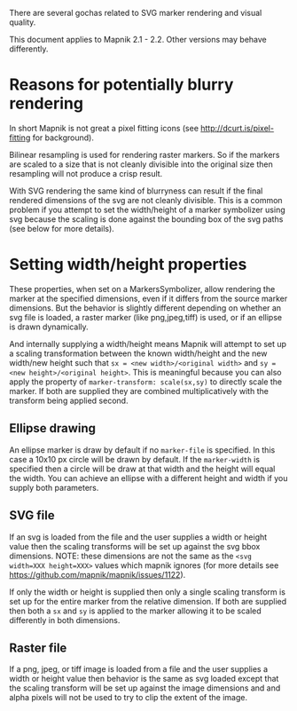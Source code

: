 There are several gochas related to SVG marker rendering and visual quality.

This document applies to Mapnik 2.1 - 2.2. Other versions may behave differently.

# Reasons for potentially blurry rendering

In short Mapnik is not great a pixel fitting icons (see http://dcurt.is/pixel-fitting for background).

Bilinear resampling is used for rendering raster markers. So if the markers are scaled to a size that is not cleanly divisible into the original size then resampling will not produce a crisp result.

With SVG rendering the same kind of blurryness can result if the final rendered dimensions of the svg are not cleanly divisible. This is a common problem if you attempt to set the width/height of a marker symbolizer using svg because the scaling is done against the bounding box of the svg paths (see below for more details).

# Setting width/height properties

These properties, when set on a MarkersSymbolizer, allow rendering the marker at the specified dimensions, even if it differs from the source marker dimensions. But the behavior is slightly different depending on whether an svg file is loaded, a raster marker (like png,jpeg,tiff) is used, or if an ellipse is drawn dynamically.

And internally supplying a width/height means Mapnik will attempt to set up a scaling transformation between the known width/height and the new width/new height such that `sx = <new width>/<original width>` and `sy = <new height>/<original height>`. This is meaningful because you can also apply the property of `marker-transform: scale(sx,sy)` to directly scale the marker. If both are supplied they are combined multiplicatively with the transform being applied second.

## Ellipse drawing

An ellipse marker is draw by default if no `marker-file` is specified. In this case a 10x10 px circle will be drawn by default. If the `marker-width` is specified then a circle will be draw at that width and the height will equal the width. You can achieve an ellipse with a different height and width if you supply both parameters.

## SVG file

If an svg is loaded from the file and the user supplies a width or height value then the scaling transforms will be set up against the svg bbox dimensions. NOTE: these dimensions are not the same as the `<svg width=XXX height=XXX>` values which mapnik ignores (for more details see https://github.com/mapnik/mapnik/issues/1122).

If only the width or height is supplied then only a single scaling transform is set up for the entire marker from the relative dimension. If both are supplied then both a `sx` and `sy` is applied to the marker allowing it to be scaled differently in both dimensions.

## Raster file

If a png, jpeg, or tiff image is loaded from a file and the user supplies a width or height value then behavior is the same as svg loaded except that the scaling transform will be set up against the image dimensions and and alpha pixels will not be used to try to clip the extent of the image.